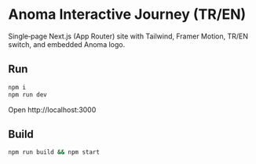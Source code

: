 # Anoma Interactive Journey (TR/EN)

Single‑page Next.js (App Router) site with Tailwind, Framer Motion, TR/EN switch, and embedded Anoma logo.

## Run
```bash
npm i
npm run dev
```
Open http://localhost:3000

## Build
```bash
npm run build && npm start
```
